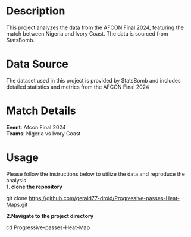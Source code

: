 # Description
This project analyzes the data from the AFCON Final 2024, featuring the match between Nigeria and Ivory Coast. The data is sourced from StatsBomb.

# Data Source
The dataset used in this project is provided by StatsBomb and includes detailed statistics and metrics from the AFCON Final 2024

# Match Details
**Event**: Afcon Final 2024<br>
**Teams**: Nigeria vs Ivory Coast
# Usage
Please follow the instructions below to utilize the data and reproduce the analysis<br>
<span style="font-weight:bold;">1. clone the repository</span><br>

  git clone https://github.com/gerald77-droid/Progressive-passes-Heat-Maps.git<br>

<span style="font-weight:bold;">2.Navigate to the project directory</span><br>

  cd Progressive-passes-Heat-Map
